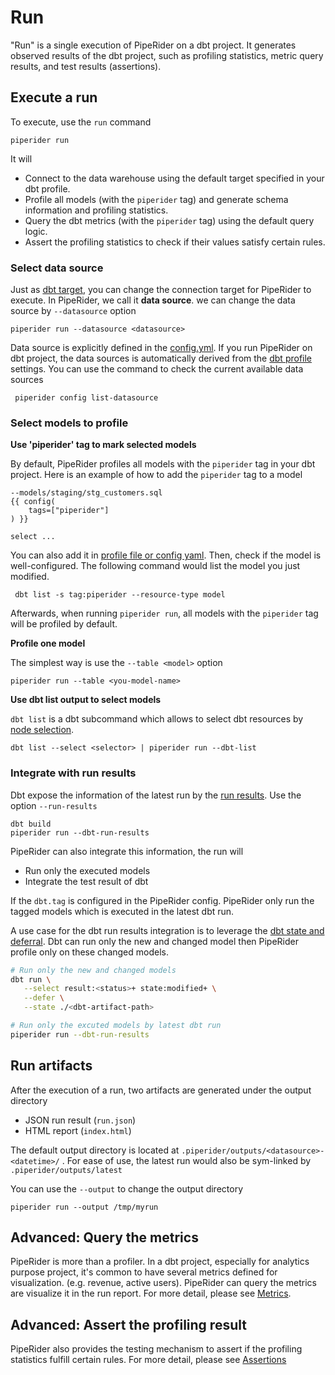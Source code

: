# Run

"Run" is a single execution of PipeRider on a dbt project. It generates observed results of the dbt project, such as profiling statistics, metric query results, and test results (assertions).

## Execute a run

To execute, use the `run` command&#x20;

```
piperider run
```

It will

* Connect to the data warehouse using the default target specified in your dbt profile.
* Profile all models (with the `piperider` tag) and generate schema information and profiling statistics.
* Query the dbt metrics (with the `piperider` tag) using the default query logic.
* Assert the profiling statistics to check if their values satisfy certain rules.

### Select data source

Just as [dbt target](https://docs.getdbt.com/reference/dbt-jinja-functions/target), you can change the connection target for PipeRider to execute. In PipeRider, we call it **data source**. we can change the data source by `--datasource` option&#x20;

```
piperider run --datasource <datasource>
```

Data source is explicitly defined in the [config.yml](../../reference/project-structure/config.md). If you run PipeRider on dbt project, the data sources is automatically derived from the [dbt profile](https://docs.getdbt.com/reference/profiles.yml) settings. You can use the command to check the current available data sources

```
 piperider config list-datasource
```

### Select models to profile

**Use 'piperider' tag to mark selected models**

By default, PipeRider profiles all models with the `piperider` tag  in your dbt project. Here is an example of how to add the `piperider` tag to a model

```
--models/staging/stg_customers.sql
{{ config(
    tags=["piperider"]
) }}

select ...

```

You can also add it in [profile file or config yaml](https://docs.getdbt.com/reference/resource-configs/tags). Then, check if the model is well-configured. The following command would list the model you just modified.

```
 dbt list -s tag:piperider --resource-type model       
```

Afterwards, when running `piperider run`, all models with the `piperider` tag will be profiled by default.

**Profile one model**

The simplest way is use the `--table <model>` option

```
piperider run --table <you-model-name>
```

**Use dbt list output to select models**

`dbt list` is a dbt subcommand which allows to select dbt resources by [node selection](https://docs.getdbt.com/reference/node-selection/syntax).

```
dbt list --select <selector> | piperider run --dbt-list
```

### Integrate with run results

Dbt expose the information of the latest run by the [run results](https://docs.getdbt.com/reference/artifacts/run-results-json). Use the option `--run-results`&#x20;

```
dbt build
piperider run --dbt-run-results
```

PipeRider can also integrate this information, the run will

* Run only the executed models
* Integrate the test result of dbt

If the `dbt.tag` is configured in the PipeRider config. PipeRider only run the tagged models which is executed in the latest dbt run.

A use case for the dbt run results integration is to leverage the [dbt state and deferral](https://docs.getdbt.com/docs/deploy/about-state). Dbt can run only the new and changed model then PipeRider profile only on these changed models.

```bash
# Run only the new and changed models
dbt run \
   --select result:<status>+ state:modified+ \
   --defer \
   --state ./<dbt-artifact-path>

# Run only the excuted models by latest dbt run
piperider run --dbt-run-results
```

## Run artifacts

After the execution of a run, two artifacts are generated under the output directory

* JSON run result (`run.json`)
* HTML report (`index.html`)

The default output directory is located at `.piperider/outputs/<datasource>-<datetime>/` . For ease of use, the latest run would also be sym-linked by `.piperider/outputs/latest`

You can use the `--output` to change the output directory

```
piperider run --output /tmp/myrun
```

## Advanced: Query the metrics

PipeRider is more than a profiler. In a dbt project, especially for analytics purpose project, it's common to have several metrics defined for visualization. (e.g. revenue, active users). PipeRider can query the metrics are visualize it in the run report. For more detail, please see [Metrics](metrics.md).

## Advanced: Assert the profiling result

PipeRider also provides the testing mechanism to assert if the profiling statistics fulfill certain rules. For more detail, please see [Assertions](assertions.md)





